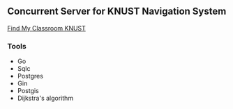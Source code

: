 ## Concurrent Server for KNUST Navigation System
[Find My Classroom KNUST](https://findmyclassroomknust.netlify.app/)



### Tools

- Go
- Sqlc
- Postgres
- Gin
- Postgis
- Dijkstra's algorithm

